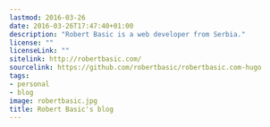 ```yaml
---
lastmod: 2016-03-26
date: 2016-03-26T17:47:40+01:00
description: "Robert Basic is a web developer from Serbia."
license: ""
licenseLink: ""
sitelink: http://robertbasic.com/
sourcelink: https://github.com/robertbasic/robertbasic.com-hugo
tags:
- personal
- blog
image: robertbasic.jpg
title: Robert Basic's blog
---
```


